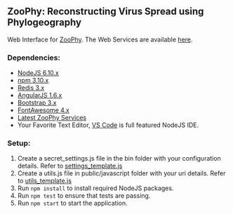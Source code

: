 ## ZooPhy: Reconstructing Virus Spread using Phylogeography

Web Interface for [ZooPhy](https://zodo.asu.edu/zoophy/). The Web Services are available [here](https://github.com/ZooPhy/zoophy-services).

### Dependencies:

* [NodeJS 6.10.x](https://nodejs.org/en/)
* [npm 3.10.x](https://www.npmjs.com/)
* [Redis 3.x](https://redis.io/)
* [AngularJS 1.6.x](https://angularjs.org/)
* [Bootstrap 3.x](http://getbootstrap.com/)
* [FontAwesome 4.x](http://fontawesome.io/icons/)
* [Latest ZooPhy Services](https://github.com/developerDemetri/zoophy-services)
* Your Favorite Text Editor, [VS Code](https://code.visualstudio.com/) is full featured NodeJS IDE. 

### Setup:

1) Create a secret_settings.js file in the bin folder with your configuration details. Refer to [settings_template.js](bin/settings_template.js)
2) Create a utils.js file in public/javascript folder with your uri details. Refer to [utils_template.js](public/javascript/utils_template.js)
3) Run `npm install` to install required NodeJS packages.
4) Run `npm test` to ensure that tests are passing.
5) Run `npm start` to start the application. 
